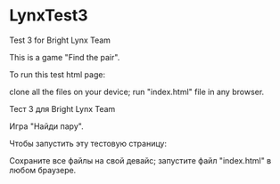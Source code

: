 # LynxTest3

Test 3 for Bright Lynx Team

This is a game "Find the pair".

To run this test html page:

clone all the files on your device; run "index.html" file in any browser.

Тест 3 для Bright Lynx Team

Игра "Найди пару".

Чтобы запустить эту тестовую страницу:

Сохраните все файлы на свой девайс; запустите файл "index.html" в любом браузере.
